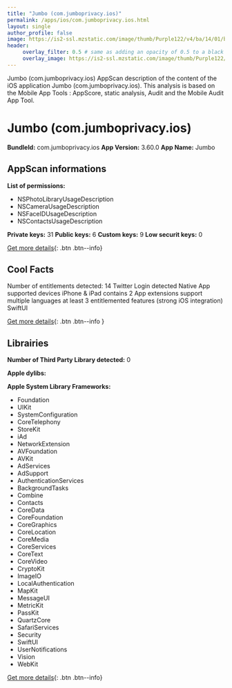 ```yaml
---
title: "Jumbo (com.jumboprivacy.ios)"
permalink: /apps/ios/com.jumboprivacy.ios.html
layout: single
author_profile: false
image: https://is2-ssl.mzstatic.com/image/thumb/Purple122/v4/ba/14/01/ba1401e1-dc70-30c5-96e5-1c7bf76535c5/AppStoreIcon-0-1x_U007emarketing-0-7-0-85-220.png/512x512bb.jpg
header: 
     overlay_filter: 0.5 # same as adding an opacity of 0.5 to a black background
     overlay_image: https://is2-ssl.mzstatic.com/image/thumb/Purple122/v4/ba/14/01/ba1401e1-dc70-30c5-96e5-1c7bf76535c5/AppStoreIcon-0-1x_U007emarketing-0-7-0-85-220.png/512x512bb.jpg
---
```

Jumbo (com.jumboprivacy.ios) AppScan description of the content of the iOS application Jumbo (com.jumboprivacy.ios). This analysis is based on the Mobile App Tools : AppScore, static analysis, Audit and the Mobile Audit App Tool.

# Jumbo (com.jumboprivacy.ios)

**BundleId:** com.jumboprivacy.ios
**App Version:** 3.60.0
**App Name:** Jumbo


## AppScan informations 

**List of permissions:** 
- NSPhotoLibraryUsageDescription
- NSCameraUsageDescription
- NSFaceIDUsageDescription
- NSContactsUsageDescription
  
  
**Private keys:** 31
**Public keys:** 6
**Custom keys:** 9
**Low securit keys:** 0
  
[Get more details](/pricing.html){: .btn .btn--info}

## Cool Facts

Number of entitlements detected: 14
Twitter Login detected
Native App
supported devices iPhone & iPad
contains 2 App extensions
support multiple languages
at least 3 entitlemented features (strong iOS integration)
SwiftUI
  
[Get more details](/pricing.html){: .btn .btn--info }

## Librairies 
**Number of Third Party Library detected:** 0


**Apple dylibs:**


**Apple System Library Frameworks:**
- Foundation
- UIKit
- SystemConfiguration
- CoreTelephony
- StoreKit
- iAd
- NetworkExtension
- AVFoundation
- AVKit
- AdServices
- AdSupport
- AuthenticationServices
- BackgroundTasks
- Combine
- Contacts
- CoreData
- CoreFoundation
- CoreGraphics
- CoreLocation
- CoreMedia
- CoreServices
- CoreText
- CoreVideo
- CryptoKit
- ImageIO
- LocalAuthentication
- MapKit
- MessageUI
- MetricKit
- PassKit
- QuartzCore
- SafariServices
- Security
- SwiftUI
- UserNotifications
- Vision
- WebKit


  
[Get more details](/pricing.html){: .btn .btn--info}

